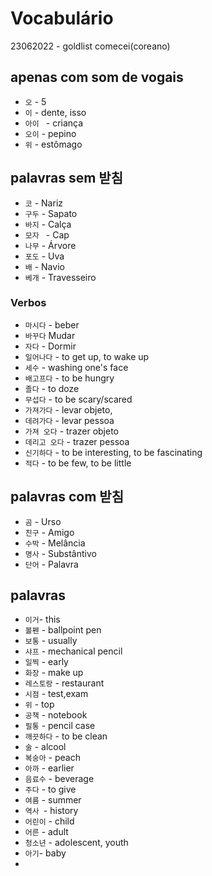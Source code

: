 # Vocabulário

23062022 - goldlist comecei(coreano)

## apenas com som de vogais
- `오`  - 5  
- `이`  - dente, isso
- `아이 ` - criança
- `오이`  - pepino
- `위` - estômago
  
## palavras sem 받침
- `코`  - Nariz
- `구두`  - Sapato
- `바지`  - Calça
- `모자 `  - Cap
- `나무`  - Árvore
- `포도`  - Uva
- `배`  - Navio
- `베개`  - Travesseiro
  
### Verbos
- `마시다`  - beber
- `바꾸다`  Mudar
- `자다`  - Dormir
- `일어나다` - to get up, to wake up
- `세수` - washing one's face
- `배고프다` - to be hungry
- `졸다` - to doze
- `무섭다` - to be scary/scared
- `가져가다` - levar objeto, 
- `데려가다` - levar pessoa
- `가져 오다` - trazer objeto
- `데리고 오다` - trazer pessoa
- `신기하다` - to be interesting, to be fascinating
- `적다` - to be few, to be little


## palavras com 받침
- `곰` - Urso
- `친구` - Amigo
- `수박` - Melância
- `명사` - Substântivo
- `단어` - Palavra


## palavras
- `이거`- this
- `볼펜` - ballpoint pen
- `보통` - usually
- `샤프` - mechanical pencil
- `일찍` - early
- `화장` - make up
- `레스토랑` - restaurant
- `시점` - test,exam
- `위` - top
- `공책` - notebook
- `필통` - pencil case
- `깨끗하다` - to be clean
- `술` - alcool
- `복숭아` - peach
- `아까` - earlier
- `음료수` -  beverage
- `주다` - to give
- `여름` - summer
- `역사 `- history
- `어린이` - child
- `어른` - adult
- `청소년` - adolescent, youth
- `아기`- baby
- 

